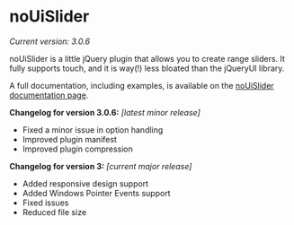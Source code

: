 # noUiSlider
_Current version: 3.0.6_

noUiSlider is a little jQuery plugin that allows you to create range sliders.
It fully supports touch, and it is way(!) less bloated than the jQueryUI library.

A full documentation, including examples, is available on the [noUiSlider documentation page](http://refreshless.com/nouislider/).

**Changelog for version 3.0.6:**
_[latest minor release]_

* Fixed a minor issue in option handling
* Improved plugin manifest
* Improved plugin compression

**Changelog for version 3:**
_[current major release]_

* Added responsive design support
* Added Windows Pointer Events support
* Fixed issues
* Reduced file size